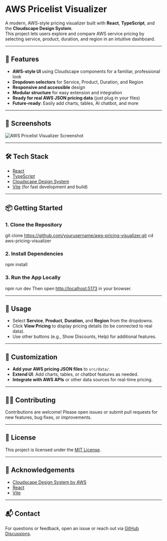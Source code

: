 # AWS Pricelist Visualizer

A modern, AWS-style pricing visualizer built with **React**, **TypeScript**, and the **Cloudscape Design System**.  
This project lets users explore and compare AWS service pricing by selecting service, product, duration, and region in an intuitive dashboard.

---

## 🚀 Features

- **AWS-style UI** using Cloudscape components for a familiar, professional look
- **Dropdown selectors** for Service, Product, Duration, and Region
- **Responsive and accessible** design
- **Modular structure** for easy extension and integration
- **Ready for real AWS JSON pricing data** (just plug in your files)
- **Future-ready**: Easily add charts, tables, AI chatbot, and more

---

## 📸 Screenshots

![AWS Pricelist Visualizer Screenshot](images/screenshot.png)

---

## 🛠️ Tech Stack

- [React](https://react.dev/)
- [TypeScript](https://www.typescriptlang.org/)
- [Cloudscape Design System](https://cloudscape.design/)
- [Vite](https://vitejs.dev/) (for fast development and build)

---

## 📦 Getting Started

### 1. **Clone the Repository**

git clone https://github.com/yourusername/aws-pricing-visualizer.git
cd aws-pricing-visualizer


### 2. **Install Dependencies**

npm install


### 3. **Run the App Locally**

npm run dev
Then open [http://localhost:5173](http://localhost:5173) in your browser.

---


## 📝 Usage

- Select **Service**, **Product**, **Duration**, and **Region** from the dropdowns.
- Click **View Pricing** to display pricing details (to be connected to real data).
- Use other buttons (e.g., Show Discounts, Help) for additional features.

---

## 🧩 Customization

- **Add your AWS pricing JSON files** to `src/data/`.
- **Extend UI**: Add charts, tables, or chatbot features as needed.
- **Integrate with AWS APIs** or other data sources for real-time pricing.

---

## 🧑‍💻 Contributing

Contributions are welcome! Please open issues or submit pull requests for new features, bug fixes, or improvements.

---

## 📄 License

This project is licensed under the [MIT License](LICENSE).

---

## 🙌 Acknowledgements

- [Cloudscape Design System by AWS](https://cloudscape.design/)
- [React](https://react.dev/)
- [Vite](https://vitejs.dev/)

---

## 📬 Contact

For questions or feedback, open an issue or reach out via [GitHub Discussions](https://github.com/kgurnoor/aws-pricing-visualizer/discussions).


